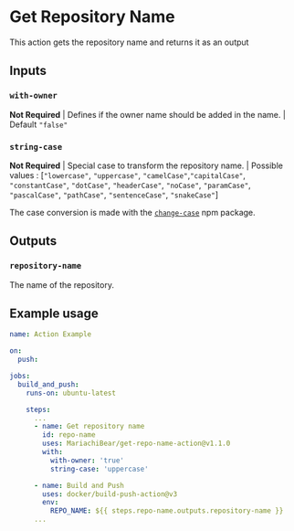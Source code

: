 # Get Repository Name

This action gets the repository name and returns it as an output

## Inputs

### `with-owner`

**Not Required** | Defines if the owner name should be added in the name. | Default `"false"`

### `string-case`

**Not Required** | Special case to transform the repository name. | Possible values : [`"lowercase"`, `"uppercase"`, `"camelCase"`,`"capitalCase"`, `"constantCase"`, `"dotCase"`, `"headerCase"`, `"noCase"`, `"paramCase"`, `"pascalCase"`, `"pathCase"`, `"sentenceCase"`, `"snakeCase"`]

The case conversion is made with the [`change-case`](https://github.com/blakeembrey/change-case) npm package.

## Outputs

### `repository-name`

The name of the repository.

## Example usage

```yml
name: Action Example

on:
  push:

jobs:
  build_and_push:
    runs-on: ubuntu-latest

    steps:
      ...
      - name: Get repository name
        id: repo-name
        uses: MariachiBear/get-repo-name-action@v1.1.0
        with:
          with-owner: 'true'
          string-case: 'uppercase'

      - name: Build and Push
        uses: docker/build-push-action@v3
        env:
          REPO_NAME: ${{ steps.repo-name.outputs.repository-name }}
      ...

```
